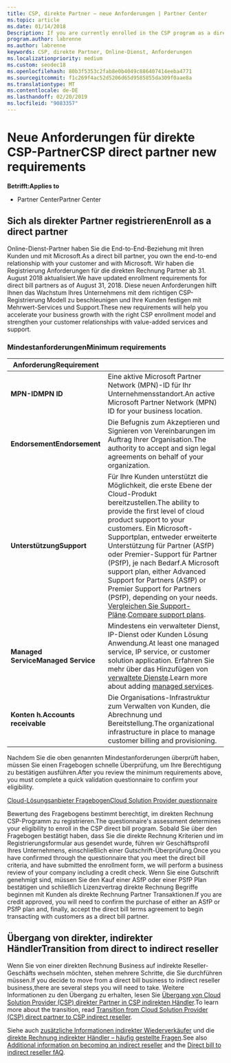 ```yaml
---
title: CSP, direkte Partner – neue Anforderungen | Partner Center
ms.topic: article
ms.date: 01/14/2018
Description: If you are currently enrolled in the CSP program as a direct partner, you should prepare to meet these updated support and services requirements.
program.author: labrenne
ms.author: labrenne
keywords: CSP, direkte Partner, Online-Dienst, Anforderungen
ms.localizationpriority: medium
ms.custom: seodec18
ms.openlocfilehash: 80b3f5353c2fab8e0b4049c886407414eeba4771
ms.sourcegitcommit: f1c269f4ac52d5206d65d9585855da309f0aae8a
ms.translationtype: MT
ms.contentlocale: de-DE
ms.lasthandoff: 02/20/2019
ms.locfileid: "9083357"
---
```

# <a name="csp-direct-partner-new-requirements"></a><span data-ttu-id="a1482-103">Neue Anforderungen für direkte CSP-Partner</span><span class="sxs-lookup"><span data-stu-id="a1482-103">CSP direct partner new requirements</span></span>

**<span data-ttu-id="a1482-104">Betrifft:</span><span class="sxs-lookup"><span data-stu-id="a1482-104">Applies to</span></span>**

- <span data-ttu-id="a1482-105">Partner Center</span><span class="sxs-lookup"><span data-stu-id="a1482-105">Partner Center</span></span>

## <a name="enroll-as-a-direct-partner"></a><span data-ttu-id="a1482-106">Sich als direkter Partner registrieren</span><span class="sxs-lookup"><span data-stu-id="a1482-106">Enroll as a direct partner</span></span>

<span data-ttu-id="a1482-107">Online-Dienst-Partner haben Sie die End-to-End-Beziehung mit Ihren Kunden und mit Microsoft.</span><span class="sxs-lookup"><span data-stu-id="a1482-107">As a direct bill partner, you own the end-to-end relationship with your customer and with Microsoft.</span></span> <span data-ttu-id="a1482-108">Wir haben die Registrierung Anforderungen für die direkten Rechnung Partner ab 31. August 2018 aktualisiert.</span><span class="sxs-lookup"><span data-stu-id="a1482-108">We have updated enrollment requirements for direct bill partners as of August 31, 2018.</span></span> <span data-ttu-id="a1482-109">Diese neuen Anforderungen hilft Ihnen das Wachstum Ihres Unternehmens mit dem richtigen CSP-Registrierung Modell zu beschleunigen und Ihre Kunden festigen mit Mehrwert-Services und Support.</span><span class="sxs-lookup"><span data-stu-id="a1482-109">These new requirements will help you accelerate your business growth with the right CSP enrollment model and strengthen your customer relationships with value-added services and support.</span></span> 

### <a name="minimum-requirements"></a><span data-ttu-id="a1482-110">Mindestanforderungen</span><span class="sxs-lookup"><span data-stu-id="a1482-110">Minimum requirements</span></span>

|**<span data-ttu-id="a1482-111">Anforderung</span><span class="sxs-lookup"><span data-stu-id="a1482-111">Requirement</span></span>**|                             |
|--------------------------------|--------------------------------------------------------------|
|**<span data-ttu-id="a1482-112">MPN-ID</span><span class="sxs-lookup"><span data-stu-id="a1482-112">MPN ID</span></span>**   |<span data-ttu-id="a1482-113">Eine aktive Microsoft Partner Network (MPN)-ID für Ihr Unternehmensstandort.</span><span class="sxs-lookup"><span data-stu-id="a1482-113">An active Microsoft Partner Network (MPN) ID for your business location.</span></span>   |
|**<span data-ttu-id="a1482-114">Endorsement</span><span class="sxs-lookup"><span data-stu-id="a1482-114">Endorsement</span></span>**   |<span data-ttu-id="a1482-115">Die Befugnis zum Akzeptieren und Signieren von Vereinbarungen im Auftrag Ihrer Organisation.</span><span class="sxs-lookup"><span data-stu-id="a1482-115">The authority to accept and sign legal agreements on behalf of your organization.</span></span>|
|**<span data-ttu-id="a1482-116">Unterstützung</span><span class="sxs-lookup"><span data-stu-id="a1482-116">Support</span></span>**  |<span data-ttu-id="a1482-117">Für Ihre Kunden unterstützt die Möglichkeit, die erste Ebene der Cloud-Produkt bereitzustellen.</span><span class="sxs-lookup"><span data-stu-id="a1482-117">The ability to provide the first level of cloud product support to your customers.</span></span> <span data-ttu-id="a1482-118">Ein Microsoft-Supportplan, entweder erweiterte Unterstützung für Partner (ASfP) oder Premier-Support für Partner (PSfP), je nach Bedarf.</span><span class="sxs-lookup"><span data-stu-id="a1482-118">A Microsoft support plan, either Advanced Support for Partners (ASfP) or Premier Support for Partners (PSfP), depending on your needs.</span></span> <span data-ttu-id="a1482-119">[Vergleichen Sie Support-Pläne](https://partner.microsoft.com/en-US/support/partnersupport).</span><span class="sxs-lookup"><span data-stu-id="a1482-119">[Compare support plans](https://partner.microsoft.com/en-US/support/partnersupport).</span></span> |
|**<span data-ttu-id="a1482-120">Managed Service</span><span class="sxs-lookup"><span data-stu-id="a1482-120">Managed Service</span></span>**   |<span data-ttu-id="a1482-121">Mindestens ein verwalteter Dienst, IP-Dienst oder Kunden Lösung Anwendung.</span><span class="sxs-lookup"><span data-stu-id="a1482-121">At least one managed service, IP service, or customer solution application.</span></span> <span data-ttu-id="a1482-122">Erfahren Sie mehr über das Hinzufügen von [verwaltete Dienste](https://partner.microsoft.com/en-US/business-opportunities/managed-services-provider).</span><span class="sxs-lookup"><span data-stu-id="a1482-122">Learn more about adding [managed services](https://partner.microsoft.com/en-US/business-opportunities/managed-services-provider).</span></span>|
|**<span data-ttu-id="a1482-123">Konten h.</span><span class="sxs-lookup"><span data-stu-id="a1482-123">Accounts receivable</span></span>** |<span data-ttu-id="a1482-124">Die Organisations-Infrastruktur zum Verwalten von Kunden, die Abrechnung und Bereitstellung.</span><span class="sxs-lookup"><span data-stu-id="a1482-124">The organizational infrastructure in place to manage customer billing and provisioning.</span></span> 

<span data-ttu-id="a1482-125">Nachdem Sie die oben genannten Mindestanforderungen überprüft haben, müssen Sie einen Fragebogen schnelle Überprüfung, um Ihre Berechtigung zu bestätigen ausführen.</span><span class="sxs-lookup"><span data-stu-id="a1482-125">After you review the minimum requirements above, you must complete a quick validation questionnaire to confirm your eligibility.</span></span> 

[<span data-ttu-id="a1482-126">Cloud-Lösungsanbieter Fragebogen</span><span class="sxs-lookup"><span data-stu-id="a1482-126">Cloud Solution Provider questionnaire</span></span>](https://partner.microsoft.com/cloud-solution-provider/assessment)

<span data-ttu-id="a1482-127">Bewertung des Fragebogens bestimmt berechtigt, im direkten Rechnung CSP-Programm zu registrieren.</span><span class="sxs-lookup"><span data-stu-id="a1482-127">The questionnaire's assessment determines your eligibility to enroll in the CSP direct bill program.</span></span> <span data-ttu-id="a1482-128">Sobald Sie über den Fragebogen bestätigt haben, dass Sie die direkte Rechnung Kriterien und im Registrierungsformular aus gesendet wurde, führen wir Geschäftsprofil Ihres Unternehmens, einschließlich einer Gutschrift-Überprüfung.</span><span class="sxs-lookup"><span data-stu-id="a1482-128">Once you have confirmed through the questionnaire that you meet the direct bill criteria, and have submitted the enrollment form, we will perform a business review of your company including a credit check.</span></span> <span data-ttu-id="a1482-129">Wenn Sie eine Gutschrift genehmigt sind, müssen Sie den Kauf einer ASfP oder einer PSfP Plan bestätigen und schließlich Lizenzvertrag direkte Rechnung Begriffe beginnen mit Kunden als direkte Rechnung Partner Transaktionen.</span><span class="sxs-lookup"><span data-stu-id="a1482-129">If you are credit approved, you will need to confirm the purchase of either an ASfP or PSfP plan and, finally, accept the direct bill terms agreement to begin transacting with customers as a direct bill partner.</span></span>

## <a name="transition-from-direct-to-indirect-reseller"></a><span data-ttu-id="a1482-130">Übergang von direkter, indirekter Händler</span><span class="sxs-lookup"><span data-stu-id="a1482-130">Transition from direct to indirect reseller</span></span>

<span data-ttu-id="a1482-131">Wenn Sie von einer direkten Rechnung Business auf indirekte Reseller-Geschäfts wechseln möchten, stehen mehrere Schritte, die Sie durchführen müssen.</span><span class="sxs-lookup"><span data-stu-id="a1482-131">If you decide to move from a direct bill business to indirect reseller business,there are several steps you will need to take.</span></span> <span data-ttu-id="a1482-132">Weitere Informationen zu den Übergang zu erhalten, lesen Sie [Übergang von Cloud Solution Provider (CSP) direkter Partner in CSP indirekten Händler](transition-direct-to-indirect.md).</span><span class="sxs-lookup"><span data-stu-id="a1482-132">To learn more about the transition, read [Transition from Cloud Solution Provider (CSP) direct partner to CSP indirect reseller](transition-direct-to-indirect.md).</span></span> 

<span data-ttu-id="a1482-133">Siehe auch [zusätzliche Informationen indirekter Wiederverkäufer](https://assetsprod.microsoft.com/csp-directbill-to-indirect-transition.pdf) und die [direkte Rechnung indirekter Händler – häufig gestellte Fragen](http://assetsprod.microsoft.com/mpn/direct-bill-partner-faq.pdf).</span><span class="sxs-lookup"><span data-stu-id="a1482-133">See also [Additional information on becoming an indirect reseller](https://assetsprod.microsoft.com/csp-directbill-to-indirect-transition.pdf) and the [Direct bill to indirect reseller fAQ](http://assetsprod.microsoft.com/mpn/direct-bill-partner-faq.pdf).</span></span>